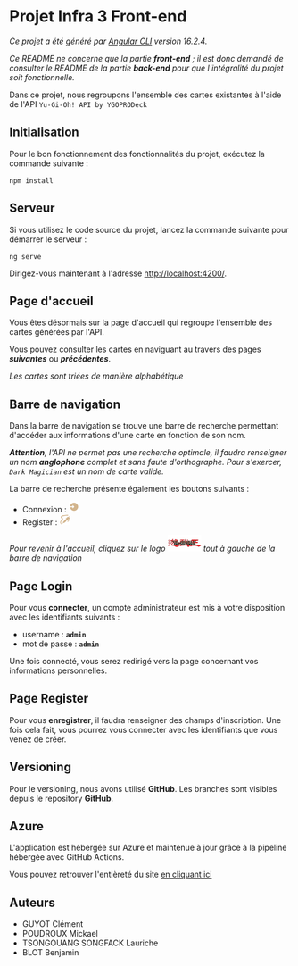 # Projet Infra 3 Front-end

*Ce projet a été généré par [Angular CLI](https://github.com/angular/angular-cli) version 16.2.4.*

*Ce README ne concerne que la partie **front-end** ; il est donc demandé de consulter le README de la partie **back-end** pour que l'intégralité du projet soit fonctionnelle.*

Dans ce projet, nous regroupons l'ensemble des cartes existantes à l'aide de l'API `Yu-Gi-Oh! API by YGOPRODeck`


## Initialisation

Pour le bon fonctionnement des fonctionnalités du projet, exécutez la commande suivante :
```
npm install
```

## Serveur

Si vous utilisez le code source du projet, lancez la commande suivante pour démarrer le serveur :
```
ng serve
```

Dirigez-vous maintenant à l'adresse [http://localhost:4200/](http://localhost:4200/).


## Page d'accueil

Vous êtes désormais sur la page d'accueil qui regroupe l'ensemble des cartes générées par l'API.

Vous pouvez consulter les cartes en naviguant au travers des pages ***suivantes*** ou ***précédentes***.

*Les cartes sont triées de manière alphabétique*


## Barre de navigation

Dans la barre de navigation se trouve une barre de recherche permettant d'accéder aux informations d'une carte en fonction de son nom.

***Attention**, l'API ne permet pas une recherche optimale, il faudra renseigner un nom **anglophone** complet et sans faute d'orthographe. Pour s'exercer, `Dark Magician` est un nom de carte valide.*

La barre de recherche présente également les boutons suivants :

* Connexion : <img src="src/assets/logo/login-logo.png" alt="logo" width="20" height="20">
* Register : <img src="src/assets/logo/sign-up-icone.png" alt="logo" width="20" height="20">


*Pour revenir à l'accueil, cliquez sur le logo* <img src="src/assets/logo/yu-gi-oh-logo.jpg" alt="logo" width="60" height="30"> *tout à gauche de la barre de navigation*

## Page Login 

Pour vous **connecter**, un compte administrateur est mis à votre disposition avec les identifiants suivants :
* username : **`admin`**
* mot de passe : **`admin`**

Une fois connecté, vous serez redirigé vers la page concernant vos informations personnelles.

## Page Register

Pour vous **enregistrer**, il faudra renseigner des champs d'inscription. Une fois cela fait, vous pourrez vous connecter avec les identifiants que vous venez de créer.

## Versioning 

Pour le versioning, nous avons utilisé **GitHub**. Les branches sont visibles depuis le repository **GitHub**.

## Azure 

L'application est hébergée sur Azure et maintenue à jour grâce à la pipeline hébergée avec GitHub Actions.

Vous pouvez retrouver l'entièreté du site [en cliquant ici](https://black-bay-0d4645710.4.azurestaticapps.net/)
 
## Auteurs
* GUYOT Clément
* POUDROUX Mickael
* TSONGOUANG SONGFACK Lauriche
* BLOT Benjamin
